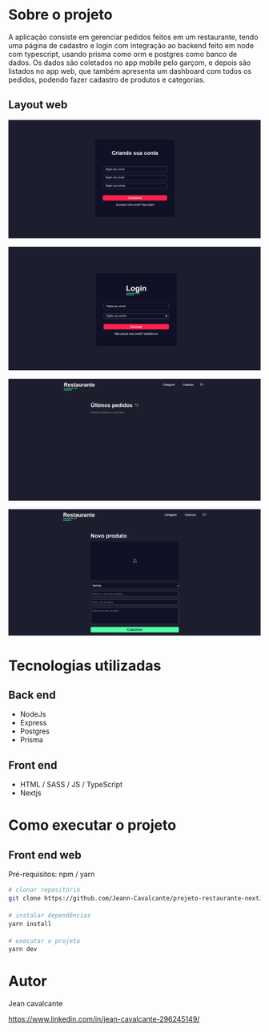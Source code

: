 # Sobre o projeto

A aplicação consiste em gerenciar pedidos feitos em um restaurante, tendo uma página de cadastro e login com integração ao backend feito em node com typescript, usando prisma como orm e postgres como banco de dados. Os dados são coletados no app mobile pelo garçom, e depois são listados no app web, que também apresenta um dashboard com todos os pedidos, podendo fazer cadastro de produtos e categorias.

## Layout web
![Web 1](https://github.com/Jeann-Cavalcante/assets-projects/blob/main/Pizzaria/Animação.gif)

![Web 1](https://github.com/Jeann-Cavalcante/assets-projects/blob/main/Pizzaria/login.png)

![Web 2](https://github.com/Jeann-Cavalcante/assets-projects/blob/main/Pizzaria/home.png)

![Web 2](https://github.com/Jeann-Cavalcante/assets-projects/blob/main/Pizzaria/produto.png)


# Tecnologias utilizadas
## Back end
- NodeJs
- Express
- Postgres
- Prisma
## Front end
- HTML / SASS / JS / TypeScript
- Nextjs

# Como executar o projeto

## Front end web
Pré-requisitos: npm / yarn

```bash
# clonar repositório
git clone https://github.com/Jeann-Cavalcante/projeto-restaurante-nextJs-typescript.git

# instalar dependências
yarn install

# executar o projeto
yarn dev
```

# Autor

Jean cavalcante

https://www.linkedin.com/in/jean-cavalcante-296245149/

